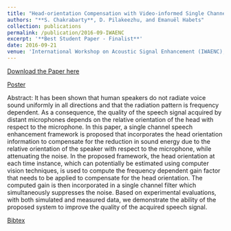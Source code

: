 ```yaml
---
title: "Head-orientation Compensation with Video-informed Single Channel Speech Enhancement"
authors: "**S. Chakrabarty**, D. Pilakeezhu, and Emanuël Habets"
collection: publications
permalink: /publication/2016-09-IWAENC
excerpt: '**Best Student Paper - Finalist**'
date: 2016-09-21
venue: 'International Workshop on Acoustic Signal Enhancement (IWAENC), China'
---
```


[Download the Paper here](http://Soumitro-Chakrabarty.github.io/files/16_IWAENC_paper.pdf)

[Poster](http://Soumitro-Chakrabarty.github.io/files/16_IWAENC_presentation.pdf)

Abstract: It has been shown that human speakers do not radiate voice sound
uniformly in all directions and that the radiation pattern is frequency
dependent. As a consequence, the quality of the speech signal acquired
by distant microphones depends on the relative orientation of
the head with respect to the microphone. In this paper, a single channel
speech enhancement framework is proposed that incorporates
the head orientation information to compensate for the reduction in
sound energy due to the relative orientation of the speaker with respect
to the microphone, while attenuating the noise. In the proposed
framework, the head orientation at each time instance, which can potentially
be estimated using computer vision techniques, is used to
compute the frequency dependent gain factor that needs to be applied
to compensate for the head orientation. The computed gain
is then incorporated in a single channel filter which simultaneously
suppresses the noise. Based on experimental evaluations, with both
simulated and measured data, we demonstrate the ability of the proposed
system to improve the quality of the acquired speech signal.

[Bibtex](http://Soumitro-Chakrabarty.github.io/files/16_IWAENC_bib.tex)
